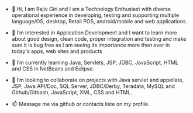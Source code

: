 - 👋 Hi, I am Rajiv Giri and I am a Technology Enthusiast with diverse operational experience in developing, testing and supporting multiple language/OS, desktop, Retail POS, android/mobile and web applications.




- 👀 I’m interested in Application Development and I want to learn more about good design, clean code, proper integration and testing and make sure it is bug free as I am seeing its importance more then ever in today's apps, web sites and products





- 🌱 I’m currently learning Java, Servlets, JSP, JDBC, JavaScript, HTML and CSS in NetBeans and Eclipse.




- 💞️ I’m looking to collaborate on projects with Java servlet and appellate, JSP, Java API/Doc, SQL Server, JDBC/Derby, Teradata, MySQL and Github/Gitbash, JavaScript, XML, CSS and HTML.







- 📫 Message me via github or contacts liste on my profile.


<!---
rajivgiri513/rajivgiri513 is a ✨ special ✨ repository because its `README.md` (this file) appears on your GitHub profile.
You can click the Preview link to take a look at your changes.
--->
